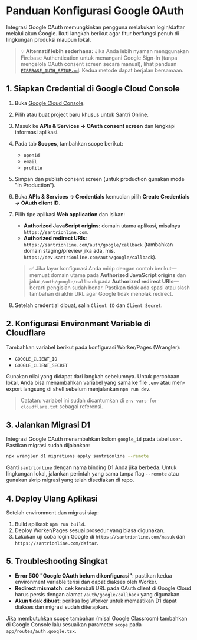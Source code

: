 # Panduan Konfigurasi Google OAuth

Integrasi Google OAuth memungkinkan pengguna melakukan login/daftar melalui akun Google.
Ikuti langkah berikut agar fitur berfungsi penuh di lingkungan produksi maupun lokal.

> 💡 **Alternatif lebih sederhana:** Jika Anda lebih nyaman menggunakan Firebase Authentication untuk
> menangani Google Sign-In (tanpa mengelola OAuth consent screen secara manual),
> lihat panduan [`FIREBASE_AUTH_SETUP.md`](./FIREBASE_AUTH_SETUP.md). Kedua metode dapat berjalan bersamaan.

## 1. Siapkan Credential di Google Cloud Console

1. Buka [Google Cloud Console](https://console.cloud.google.com/).
2. Pilih atau buat project baru khusus untuk Santri Online.
3. Masuk ke **APIs & Services → OAuth consent screen** dan lengkapi informasi aplikasi.
4. Pada tab **Scopes**, tambahkan scope berikut:
   - `openid`
   - `email`
   - `profile`
5. Simpan dan publish consent screen (untuk production gunakan mode "In Production").
6. Buka **APIs & Services → Credentials** kemudian pilih **Create Credentials → OAuth client ID**.
7. Pilih tipe aplikasi **Web application** dan isikan:
   - **Authorized JavaScript origins**: domain utama aplikasi, misalnya `https://santrionline.com`.
   - **Authorized redirect URIs**: `https://santrionline.com/auth/google/callback`
     (tambahkan domain staging/preview jika ada, mis. `https://dev.santrionline.com/auth/google/callback`).

   > ✅ Jika layar konfigurasi Anda mirip dengan contoh berikut—memuat domain utama pada **Authorized JavaScript origins** dan jalur `/auth/google/callback` pada **Authorized redirect URIs**—berarti pengisian sudah benar. Pastikan tidak ada spasi atau slash tambahan di akhir URL agar Google tidak menolak redirect.

8. Setelah credential dibuat, salin `Client ID` dan `Client Secret`.

## 2. Konfigurasi Environment Variable di Cloudflare

Tambahkan variabel berikut pada konfigurasi Worker/Pages (Wrangler):

- `GOOGLE_CLIENT_ID`
- `GOOGLE_CLIENT_SECRET`

Gunakan nilai yang didapat dari langkah sebelumnya. Untuk percobaan lokal, Anda bisa menambahkan
variabel yang sama ke file `.env` atau men-export langsung di shell sebelum menjalankan `npm run dev`.

> Catatan: variabel ini sudah dicantumkan di `env-vars-for-cloudflare.txt` sebagai referensi.

## 3. Jalankan Migrasi D1

Integrasi Google OAuth menambahkan kolom `google_id` pada tabel `user`. Pastikan migrasi sudah dijalankan:

```sh
npx wrangler d1 migrations apply santrionline --remote
```

Ganti `santrionline` dengan nama binding D1 Anda jika berbeda. Untuk lingkungan lokal, jalankan
perintah yang sama tanpa flag `--remote` atau gunakan skrip migrasi yang telah disediakan di repo.

## 4. Deploy Ulang Aplikasi

Setelah environment dan migrasi siap:

1. Build aplikasi: `npm run build`.
2. Deploy Worker/Pages sesuai prosedur yang biasa digunakan.
3. Lakukan uji coba login Google di `https://santrionline.com/masuk` dan `https://santrionline.com/daftar`.

## 5. Troubleshooting Singkat

- **Error 500 "Google OAuth belum dikonfigurasi"**: pastikan kedua environment variable terisi dan
  dapat diakses oleh Worker.
- **Redirect mismatch**: cek kembali URL pada OAuth client di Google Cloud harus persis dengan
  alamat `/auth/google/callback` yang digunakan.
- **Akun tidak dibuat**: periksa log Worker untuk memastikan D1 dapat diakses dan migrasi sudah diterapkan.

Jika membutuhkan scope tambahan (misal Google Classroom) tambahkan di Google Console lalu sesuaikan
parameter `scope` pada `app/routes/auth.google.tsx`.
